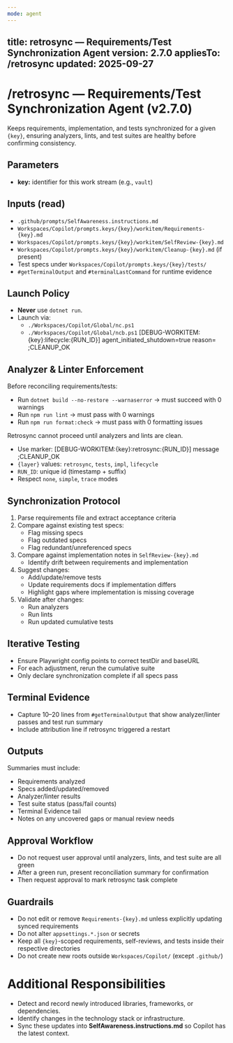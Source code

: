```yaml
---
mode: agent
---
```

title: retrosync — Requirements/Test Synchronization Agent
version: 2.7.0
appliesTo: /retrosync
updated: 2025-09-27
---

# /retrosync — Requirements/Test Synchronization Agent (v2.7.0)

Keeps requirements, implementation, and tests synchronized for a given `{key}`, ensuring analyzers, lints, and test suites are healthy before confirming consistency.

## Parameters
- **key:** identifier for this work stream (e.g., `vault`)

## Inputs (read)
- `.github/prompts/SelfAwareness.instructions.md`
- `Workspaces/Copilot/prompts.keys/{key}/workitem/Requirements-{key}.md`
- `Workspaces/Copilot/prompts.keys/{key}/workitem/SelfReview-{key}.md`
- `Workspaces/Copilot/prompts.keys/{key}/workitem/Cleanup-{key}.md` (if present)
- Test specs under `Workspaces/Copilot/prompts.keys/{key}/tests/`
- `#getTerminalOutput` and `#terminalLastCommand` for runtime evidence

## Launch Policy
- **Never** use `dotnet run`.
- Launch via:
  - `./Workspaces/Copilot/Global/nc.ps1`
  - `./Workspaces/Copilot/Global/ncb.ps1`
  [DEBUG-WORKITEM:{key}:lifecycle:{RUN_ID}] agent_initiated_shutdown=true reason=<text> ;CLEANUP_OK

## Analyzer & Linter Enforcement
Before reconciling requirements/tests:
- Run `dotnet build --no-restore --warnaserror` → must succeed with 0 warnings
- Run `npm run lint` → must pass with 0 warnings
- Run `npm run format:check` → must pass with 0 formatting issues

Retrosync cannot proceed until analyzers and lints are clean.

- Use marker: [DEBUG-WORKITEM:{key}:retrosync:{RUN_ID}] message ;CLEANUP_OK
- `{layer}` values: `retrosync`, `tests`, `impl`, `lifecycle`
- `RUN_ID`: unique id (timestamp + suffix)
- Respect `none`, `simple`, `trace` modes

## Synchronization Protocol
1. Parse requirements file and extract acceptance criteria
2. Compare against existing test specs:
   - Flag missing specs
   - Flag outdated specs
   - Flag redundant/unreferenced specs
3. Compare against implementation notes in `SelfReview-{key}.md`
   - Identify drift between requirements and implementation
4. Suggest changes:
   - Add/update/remove tests
   - Update requirements docs if implementation differs
   - Highlight gaps where implementation is missing coverage
5. Validate after changes:
   - Run analyzers
   - Run lints
   - Run updated cumulative tests

## Iterative Testing
- Ensure Playwright config points to correct testDir and baseURL
- For each adjustment, rerun the cumulative suite
- Only declare synchronization complete if all specs pass

## Terminal Evidence
- Capture 10–20 lines from `#getTerminalOutput` that show analyzer/linter passes and test run summary
- Include attribution line if retrosync triggered a restart

## Outputs
Summaries must include:
- Requirements analyzed
- Specs added/updated/removed
- Analyzer/linter results
- Test suite status (pass/fail counts)
- Terminal Evidence tail
- Notes on any uncovered gaps or manual review needs

## Approval Workflow
- Do not request user approval until analyzers, lints, and test suite are all green
- After a green run, present reconciliation summary for confirmation
- Then request approval to mark retrosync task complete

## Guardrails
- Do not edit or remove `Requirements-{key}.md` unless explicitly updating synced requirements
- Do not alter `appsettings.*.json` or secrets
- Keep all `{key}`-scoped requirements, self-reviews, and tests inside their respective directories
- Do not create new roots outside `Workspaces/Copilot/` (except `.github/`)

# Additional Responsibilities
- Detect and record newly introduced libraries, frameworks, or dependencies.
- Identify changes in the technology stack or infrastructure.
- Sync these updates into **SelfAwareness.instructions.md** so Copilot has the latest context.
